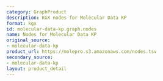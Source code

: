 ```yaml
---
category: GraphProduct
description: KGX nodes for Molecular Data KP
format: kgx
id: molecular-data-kp.graph.nodes
name: Nodes for Molecular Data KP
original_source:
- molecular-data-kp
product_url: https://molepro.s3.amazonaws.com/nodes.tsv
secondary_source:
- molecular-data-kp
layout: product_detail
---
```


